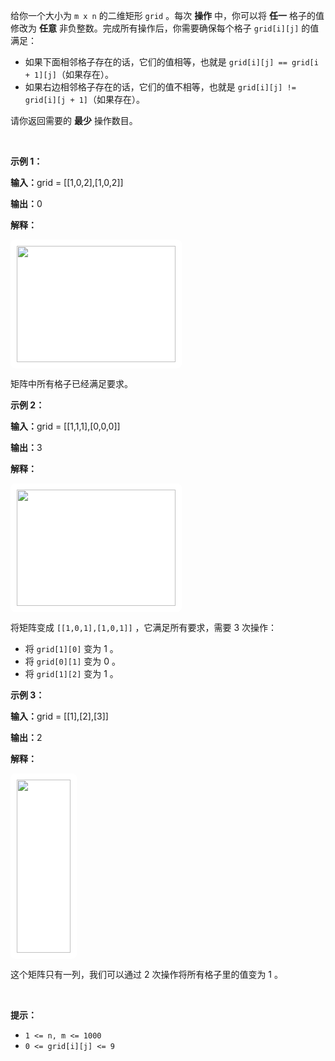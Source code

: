 <p>给你一个大小为 <code>m x n</code>&nbsp;的二维矩形&nbsp;<code>grid</code>&nbsp;。每次 <strong>操作</strong>&nbsp;中，你可以将 <strong>任一</strong> 格子的值修改为 <strong>任意</strong>&nbsp;非负整数。完成所有操作后，你需要确保每个格子&nbsp;<code>grid[i][j]</code>&nbsp;的值满足：</p>

<ul>
	<li>如果下面相邻格子存在的话，它们的值相等，也就是&nbsp;<code>grid[i][j] == grid[i + 1][j]</code>（如果存在）。</li>
	<li>如果右边相邻格子存在的话，它们的值不相等，也就是&nbsp;<code>grid[i][j] != grid[i][j + 1]</code>（如果存在）。</li>
</ul>

<p>请你返回需要的 <strong>最少</strong>&nbsp;操作数目。</p>

<p>&nbsp;</p>

<p><strong class="example">示例 1：</strong></p>

<div class="example-block">
<p><span class="example-io"><b>输入：</b>grid = [[1,0,2],[1,0,2]]</span></p>

<p><b>输出：</b>0</p>

<p><b>解释：</b></p>

<p><strong><img alt="" src="https://assets.leetcode.com/uploads/2024/04/15/examplechanged.png" style="width: 254px; height: 186px;padding: 10px; background: #fff; border-radius: .5rem;" /></strong></p>

<p>矩阵中所有格子已经满足要求。</p>
</div>

<p><strong class="example">示例 2：</strong></p>

<div class="example-block">
<p><span class="example-io"><b>输入：</b>grid = [[1,1,1],[0,0,0]]</span></p>

<p><b>输出：</b>3</p>

<p><strong>解释：</strong></p>

<p><strong><img alt="" src="https://assets.leetcode.com/uploads/2024/03/27/example21.png" style="width: 254px; height: 186px;padding: 10px; background: #fff; border-radius: .5rem;" /></strong></p>

<p>将矩阵变成&nbsp;<code>[[1,0,1],[1,0,1]]</code>&nbsp;，它满足所有要求，需要 3 次操作：</p>

<ul>
	<li>将&nbsp;<code>grid[1][0]</code>&nbsp;变为 1 。</li>
	<li>将&nbsp;<code>grid[0][1]</code> 变为 0 。</li>
	<li>将&nbsp;<code>grid[1][2]</code>&nbsp;变为 1 。</li>
</ul>
</div>

<p><strong class="example">示例 3：</strong></p>

<div class="example-block">
<p><span class="example-io"><b>输入：</b>grid = [[1],[2],[3]]</span></p>

<p><b>输出：</b>2</p>

<p><strong>解释：</strong></p>

<p><img alt="" src="https://assets.leetcode.com/uploads/2024/03/31/changed.png" style="width: 86px; height: 277px;padding: 10px; background: #fff; border-radius: .5rem;" /></p>

<p>这个矩阵只有一列，我们可以通过 2 次操作将所有格子里的值变为 1 。</p>
</div>

<p>&nbsp;</p>

<p><strong>提示：</strong></p>

<ul>
	<li><code>1 &lt;= n, m &lt;= 1000</code></li>
	<li><code>0 &lt;= grid[i][j] &lt;= 9</code></li>
</ul>
